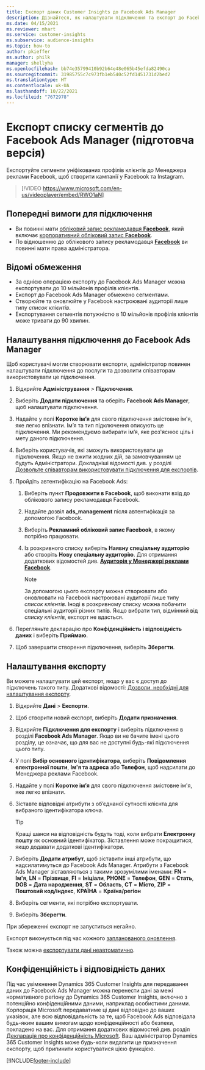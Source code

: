 ```yaml
---
title: Експорт даних Customer Insights до Facebook Ads Manager
description: Дізнайтеся, як налаштувати підключення та експорт до Facebook Ads Manager.
ms.date: 04/15/2021
ms.reviewer: mhart
ms.service: customer-insights
ms.subservice: audience-insights
ms.topic: how-to
author: pkieffer
ms.author: philk
manager: shellyha
ms.openlocfilehash: bb74e35799410b92b64e48e065b45efda82490ca
ms.sourcegitcommit: 31985755c7c973fb1eb540c52fd1451731d2bed2
ms.translationtype: HT
ms.contentlocale: uk-UA
ms.lasthandoff: 10/22/2021
ms.locfileid: "7672978"
---
```

# <a name="export-segments-list-to-facebook-ads-manager-preview"></a>Експорт списку сегментів до Facebook Ads Manager (підготовча версія)

Експортуйте сегменти уніфікованих профілів клієнтів до Менеджера реклами Facebook, щоб створити кампанії у Facebook та Instagram.

> [!VIDEO https://www.microsoft.com/en-us/videoplayer/embed/RWO1aN]

## <a name="prerequisites-for-connection"></a>Попередні вимоги для підключення

- Ви повинні мати [обліковий запис рекламодавця **Facebook**](https://www.facebook.com/business/learn/lessons/step-by-step-ads-manager-account), який включає [корпоративний обліковий запис **Facebook**](https://business.facebook.com/).
- По відношенню до облікового запису рекламодавця [**Facebook**](https://www.facebook.com/business/learn/lessons/step-by-step-ads-manager-account) ви повинні мати права адміністратора.

## <a name="known-limitations"></a>Відомі обмеження

- За однією операцією експорту до Facebook Ads Manager можна експортувати до 10 мільйонів профілів клієнтів.
- Експорт до Facebook Ads Manager обмежено сегментами.
- Створюйте та оновлюйте у Facebook настроювані аудиторії лише типу *список клієнтів*.
- Експортування сегментів потужністю в 10 мільйонів профілів клієнтів може тривати до 90 хвилин.

## <a name="set-up-connection-to-facebook-ads-manager"></a>Налаштування підключення до Facebook Ads Manager

Щоб користувачі могли створювати експорти, адміністратор повинен налаштувати підключення до послуги та дозволити співавторам використовувати це підключення.

1. Відкрийте **Адміністрування** > **Підключення**.

1. Виберіть **Додати підключення** та оберіть **Facebook Ads Manager**, щоб налаштувати підключення.

1. Надайте у полі **Коротке ім’я** для свого підключення змістовне ім'я, яке легко впізнати. Ім’я та тип підключення описують це підключення. Ми рекомендуємо вибирати ім’я, яке роз'яснює ціль і мету даного підключення.

1. Виберіть користувачів, які зможуть використовувати це підключення. Якщо не вжити жодних дій, за замовчуванням це будуть Адміністратори. Докладніші відомості див. у розділі [Дозвольте співавторам використовувати підключення для експортів](connections.md#allow-contributors-to-use-a-connection-for-exports).

1. Пройдіть автентифікацію на Facebook Ads: 

   1. Виберіть пункт **Продовжити в Facebook**, щоб виконати вхід до облікового запису рекламодавця Facebook.

   1. Надайте дозвіл **ads_management** після автентифікація за допомогою Facebook.

   1. Виберіть **Рекламний обліковий запис Facebook**, в якому потрібно працювати.

   1. Із розкривного списку виберіть **Наявну спеціальну аудиторію** або створіть **Нову спеціальну аудиторію**. Для отримання додаткових відомостей див. [**Аудиторія у Менеджері реклами Facebook**](https://www.facebook.com/business/help/744354708981227?id=2469097953376494).
      > [!NOTE]
      > За допомогою цього експорту можна створювати або оновлювати на Facebook настроювані аудиторії лише типу *список клієнтів*. Іноді в розкривному списку можна побачити спеціальні аудиторії різних типів. Якщо вибрати тип, відмінний від *списку клієнтів*, експорт не вдасться. 

1. Перегляньте декларацію про **Конфіденційність і відповідність даних** і виберіть **Приймаю**.

1. Щоб завершити створення підключення, виберіть **Зберегти**.

## <a name="configure-an-export"></a>Налаштування експорту

Ви можете налаштувати цей експорт, якщо у вас є доступ до підключень такого типу. Додаткові відомості: [Дозволи, необхідні для налаштування експорту](export-destinations.md#set-up-a-new-export).

1. Відкрийте **Дані** > **Експорти**.

1. Щоб створити новий експорт, виберіть **Додати призначення**. 

1. Відкрийте **Підключення для експорту** і виберіть підключення в розділі **Facebook Ads Manager**. Якщо ви не бачите імені цього розділу, це означає, що для вас не доступні будь-які підключення цього типу.

1. У полі **Вибір основного ідентифікатора**, виберіть **Повідомлення електронної пошти**, **Ім'я та адреса** або **Телефон**, щоб надсилати до Менеджера реклами Facebook. 

1. Надайте у полі **Коротке ім’я** для свого підключення змістовне ім'я, яке легко впізнати.

1. Зіставте відповідні атрибути з об’єднаної сутності клієнта для вибраного ідентифікатора ключа.
   > [!TIP]
   > Кращі шанси на відповідність будуть тоді, коли вибрати **Електронну пошту** як основний ідентифікатор. Зіставлення може покращитися, якщо додавати додаткові ідентифікатори.

1. Виберіть **Додати атрибут**, щоб зіставити інші атрибути, що надсилатимуться до Facebook Ads Manager. Атрибути з Facebook Ads Manager зіставляються з такими зрозумілими іменами: **FN** = **Ім'я**, **LN** = **Прізвище**, **FI** = **Ініціали**, **PHONE** = **Телефон**, **GEN** = **Стать**, **DOB** = **Дата народження**, **ST** = **Область**, **CT** = **Місто**, **ZIP** = **Поштовий код/індекс**, **КРАЇНА** = **Країна/регіон**

1. Виберіть сегменти, які потрібно експортувати.

1. Виберіть **Зберегти**.

При збереженні експорт не запуститься негайно.

Експорт виконується під час кожного [запланованого оновлення](system.md#schedule-tab). 

Також можна [експортувати дані неавтоматично](export-destinations.md#run-exports-on-demand). 

## <a name="data-privacy-and-compliance"></a>Конфіденційність і відповідність даних

Під час увімкнення Dynamics 365 Customer Insights для передавання даних до Facebook Ads Manager можна перенести дані за межі нормативного регіону до Dynamics 365 Customer Insights, включно з потенційно конфіденційними даними, наприклад особистими даними. Корпорація Microsoft передаватиме ці дані відповідно до ваших указівок, але всю відповідальність за те, щоб Facebook Ads відповідала будь-яким вашим вимогам щодо конфіденційності або безпеки, покладено на вас. Для отримання додаткових відомостей див. розділ [Декларація про конфіденційність Microsoft](https://go.microsoft.com/fwlink/?linkid=396732).
Ваш адміністратор Dynamics 365 Customer Insights може будь-коли видалити це призначення експорту, щоб припинити користуватися цією функцією.


[!INCLUDE[footer-include](../includes/footer-banner.md)]
